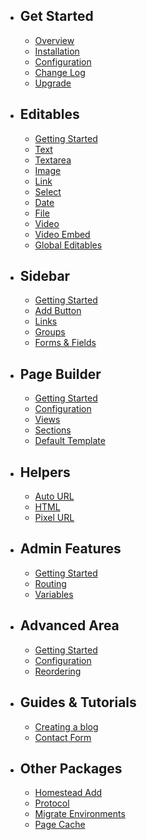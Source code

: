- ## Get Started
    - [Overview](/{{version}}/overview)
    - [Installation](/{{version}}/installation)
    - [Configuration](/{{version}}/configuration)
    - [Change Log](/{{version}}/change-log)
    - [Upgrade](/{{version}}/upgrade)
    
- ## Editables
    - [Getting Started](/{{version}}/editable)
    - [Text](/{{version}}/editable-text)    
    - [Textarea](/{{version}}/editable-textarea)    
    - [Image](/{{version}}/editable-image)    
    - [Link](/{{version}}/editable-link)    
    - [Select](/{{version}}/editable-select)    
    - [Date](/{{version}}/editable-date)    
    - [File](/{{version}}/editable-file)    
    - [Video](/{{version}}/editable-video)    
    - [Video Embed](/{{version}}/editable-video-embed)  
    - [Global Editables](/{{version}}/editable-global)  
    
- ## Sidebar
    - [Getting Started](/{{version}}/sidebar)      
    - [Add Button](/{{version}}/sidebar-add-button)      
    - [Links](/{{version}}/sidebar-links)      
    - [Groups](/{{version}}/sidebar-groups)      
    - [Forms & Fields](/{{version}}/sidebar-form-field)  
    
- ## Page Builder
    - [Getting Started](/{{version}}/page-builder)      
    - [Configuration](/{{version}}/page-builder-configuration)      
    - [Views](/{{version}}/page-builder-views)
    - [Sections](/{{version}}/page-builder-sections)
    - [Default Template](/{{version}}/page-builder-default-template)
    
- ## Helpers
    - [Auto URL](/{{version}}/helpers-auto-url)          
    - [HTML](/{{version}}/helpers-html)          
    - [Pixel URL](/{{version}}/helpers-pixel-url)  
    
- ## Admin Features
    - [Getting Started](/{{version}}/admin)  
    - [Routing](/{{version}}/admin-routing)  
    - [Variables](/{{version}}/admin-variables)     

- ## Advanced Area
    - [Getting Started](/{{version}}/advanced)     
    - [Configuration](/{{version}}/advanced-configuration)     
    - [Reordering](/{{version}}/advanced-reordering)    
    
- ## Guides & Tutorials
    - [Creating a blog](/{{version}}/guide-creating-a-blog)
    - [Contact Form](/{{version}}/guide-contact-form)
    
- ## Other Packages
    - [Homestead Add](/{{version}}/packages-homestead-add)                     
    - [Protocol](/{{version}}/packages-protocol)                     
    - [Migrate Environments](/{{version}}/packages-migrate-environments)                     
    - [Page Cache](/{{version}}/packages-page-cache)                     